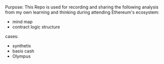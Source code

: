 
Purpose:
This Repo is used for recording and sharing the following analysis from my own learning and thinking during attending Ethereum's ecosystem:
- mind map
- contract logic structure


cases:
- synthetix
- basis cash
- Olympus
